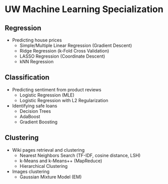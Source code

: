 # UW Machine Learning Specialization

## Regression

- Predicting house prices
	- Simple/Multiple Linear Regression (Gradient Descent)
	- Ridge Regression (k-Fold Cross Validation)
	- LASSO Regression (Coordinate Descent)
	- kNN Regression

## Classification

- Predicting sentiment from product reviews
	- Logistic Regression (MLE)
	- Logistic Regression with L2 Regularization
- Identifying safe loans
	- Decision Trees
	- AdaBoost
	- Gradient Boosting

## Clustering

- Wiki pages retrieval and clustering
	- Nearest Neighbors Search (TF-IDF, cosine distance, LSH)
	- k-Means and k-Means++ (MapReduce)
	- Hierarchical Clustering
- Images clustering
	- Gaussian Mixture Model (EM)